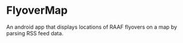 # FlyoverMap
An android app that displays locations of RAAF flyovers on a map by parsing RSS feed data. 

